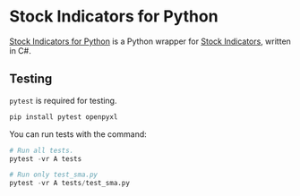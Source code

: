# Stock Indicators for Python

[Stock Indicators for Python]() is a Python wrapper for [Stock Indicators](https://github.com/DaveSkender/Stock.Indicators), written in C#.

## Testing
`pytest` is required for testing.
```python
pip install pytest openpyxl
```

You can run tests with the command:
```python
# Run all tests.
pytest -vr A tests

# Run only test_sma.py
pytest -vr A tests/test_sma.py
```
